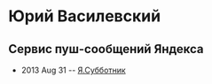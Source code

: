 # Юрий Василевский

## Сервис пуш-сообщений Яндекса
- 2013 Aug 31 -- [Я.Субботник](https://events.yandex.ru/lib/talks/1055/)    
